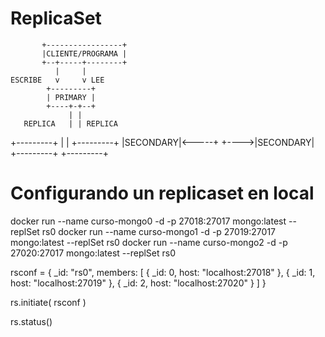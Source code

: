 # ReplicaSet

           +-----------------+
           |CLIENTE/PROGRAMA |
           +--+-----+--------+
              |     |
    ESCRIBE   v     v LEE
            +---------+
            | PRIMARY |
            +----+-+--+
                 | |
       REPLICA   | | REPLICA
+---------+      | |     +---------+
|SECONDARY|<-----+ +---->|SECONDARY|
+---------+              +---------+

# Configurando un replicaset en local
docker run --name curso-mongo0 -d -p 27018:27017 mongo:latest --replSet rs0
docker run --name curso-mongo1 -d -p 27019:27017 mongo:latest --replSet rs0
docker run --name curso-mongo2 -d -p 27020:27017 mongo:latest --replSet rs0

rsconf = {
  _id: "rs0",
  members: [
    {
     _id: 0,
     host: "localhost:27018"
    },
    {
     _id: 1,
     host: "localhost:27019"
    },
    {
     _id: 2,
     host: "localhost:27020"
    }
   ]
}

rs.initiate( rsconf )

rs.status()
